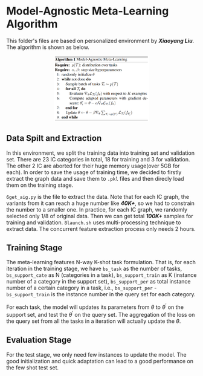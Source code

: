 # Model-Agnostic Meta-Learning Algorithm
This folder's files are based on personalized environment by ***Xiaoyang Liu***. The algorithm is shown as below. 
<div align=center>
    <img src="../image/maml.png" alt="maml" style="width: 50%;">
</div>

## Data Spilt and Extraction
In this environment, we split the training data into training set and validation set. There are 23 IC categories in total, 18 for training and 3 for validation. The other 2 IC are aborted for their huge memory usage(over 5GB for each). In order to save the usage of training time, we decided to firstly extract the graph data and save them to `.pkl` files and then direcly load them on the training stage.

`6get_aig.py` is the file to extract the data. Note that for each IC graph, the variants from it can reach a huge number like ***40K+***, so we had to constrain the number to a smaller one. In practice, for each IC graph, we randomly selected only 1/8 of original data. Then we can get total ***100K+*** samples for training and validation. `8launch.sh` uses multi-processing technique to extract data. The concurrent feature extraction process only needs 2 hours.

## Training Stage
The meta-learning features N-way K-shot task formulation. That is, for each iteration in the training stage, we have `bs_task` as the number of tasks, `bs_support_cate` as N (categories in a task), `bs_support_train` as K (instance number of a category in the support set), `bs_support_per` as total instance number of a certain category in a task, i.e., `bs_support_per` - `bs_support_train` is the instance number in the query set for each category. 

For each task, the model will updates its parameters from $\theta$ to $\theta^\prime$ on the support set, and test the $\theta^\prime$ on the query set. The aggregation of the loss on the query set from all the tasks in a iteration will actually update the $\theta$.

## Evaluation Stage
For the test stage, we only need few instances to update the model. The good initialization and quick adaptation can lead to a good performance on the few shot test set.

